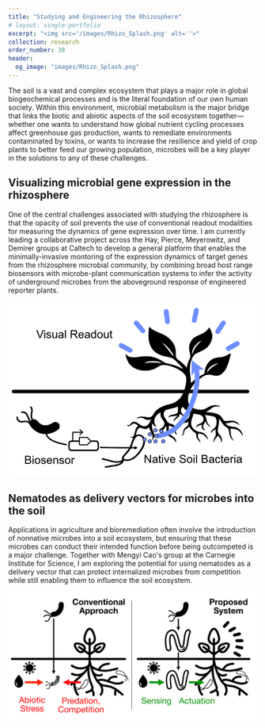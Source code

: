 ```yaml
---
title: "Studying and Engineering the Rhizosphere"
# layout: single-portfolio
excerpt: "<img src='/images/Rhizo_Splash.png' alt=''>"
collection: research
order_number: 30
header: 
  og_image: "images/Rhizo_Splash.png"
---
```

The soil is a vast and complex ecosystem that plays a major role in global biogeochemical processes and is the literal foundation of our own human society. Within this environment, microbial metabolism is the major bridge that links the biotic and abiotic aspects of the soil ecosystem together— whether one wants to understand how global nutrient cycling processes affect greenhouse gas production, wants to remediate environments contaminated by toxins, or wants to increase the resilience and yield of crop plants to better feed our growing population, microbes will be a key player in the solutions to any of these challenges. 

## Visualizing microbial gene expression in the rhizosphere
One of the central challenges associated with studying the rhizosphere is that the opacity of soil prevents the use of conventional readout modalities for measuring the dynamics of gene expression over time. I am currently leading a collaborative project across the Hay, Pierce, Meyerowitz, and Demirer groups at Caltech to develop a general platform that enables the minimally-invasive montoring of the expression dynamics of target genes from the rhizosphere microbial community, by combining broad host range biosensors with microbe-plant communication systems to infer the activity of underground microbes from the aboveground response of engineered reporter plants.

<p align='center'>
<img src='/images/SentinelPlant_Schematic.png' width='600'>
</p>

## Nematodes as delivery vectors for microbes into the soil
Applications in agriculture and bioremediation often involve the introduction of nonnative microbes into a soil ecosystem, but ensuring that these microbes can conduct their intended function before being outcompeted is a major challenge. Together with Mengyi Cao's group at the Carnegie Institute for Science, I am exploring the potential for using nematodes as a delivery vector that can protect internalized microbes from competition while still enabling them to influence the soil ecosystem.

<p align='center'>
<img src='/images/nematode_schematic.png' width='600'>
</p>
